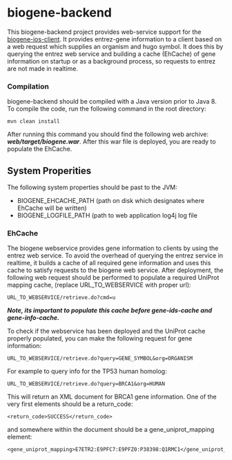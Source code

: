 # biogene-backend
This biogene-backend project provides web-service support for the [biogene-ios-client](https://github.com/n1zea144/biogene-ios-client).  It provides entrez-gene information to a client based on a web request which supplies an organism and hugo symbol.  It does this by querying the entrez web service and building a cache (EhCache) of gene information on startup or as a background process, so requests to entrez are not made in realtime.

### Compilation

biogene-backend should be compiled with a Java version prior to Java 8.  To compile the code, run the following command in the root directory:

```
mvn clean install
```

After running this command you should find the following web archive: ***web/target/biogene.war***.  After this war file is deployed, you are ready to populate the EhCache.


## System Properities

The following system properties should be past to the JVM:

* BIOGENE_EHCACHE_PATH (path on disk which designates where EhCache will be written)
* BIOGENE_LOGFILE_PATH (path to web application log4j log file


### EhCache

The biogene webservice provides gene information to clients by using the entrez web service.  To avoid the overhead of querying the entrez service in realtime, it builds a cache of all required gene information and uses this cache to satisfy requests to the biogene web service.  After deployment, the following web request should be performed to populate a required UniProt mapping cache, (replace URL_TO_WEBSERVICE with proper url):

```
URL_TO_WEBSERVICE/retrieve.do?cmd=u
```

***Note, its important to populate this cache before gene-ids-cache and gene-info-cache.***

To check if the webservice has been deployed and the UniProt cache properly populated, you can make the following request for gene information:

```
URL_TO_WEBSERVICE/retrieve.do?query=GENE_SYMBOL&org=ORGANISM
```

For example to query info for the TP53 human homolog:

```
URL_TO_WEBSERVICE/retrieve.do?query=BRCA1&org=HUMAN
```

This will return an XML document for BRCA1 gene information.  One of the very first elements should be a return_code:

```
<return_code>SUCCESS</return_code>
```

and somewhere within the document should be a gene_uniprot_mapping element:

```
<gene_uniprot_mapping>E7ETR2:E9PFC7:E9PFZ0:P38398:Q1RMC1</gene_uniprot_mapping
```
